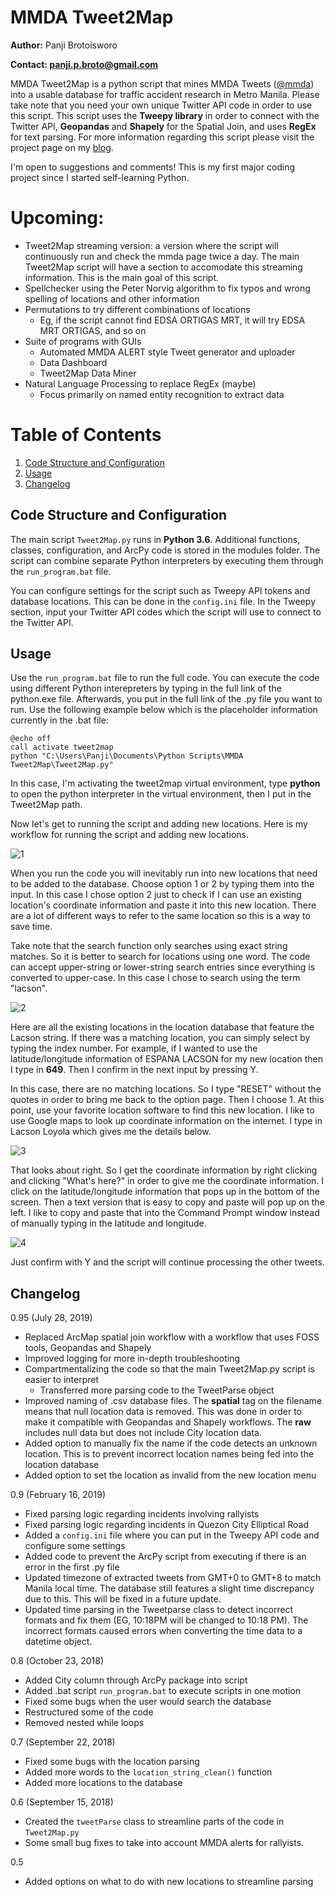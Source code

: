 # MMDA Tweet2Map

**Author:** Panji Brotoisworo

**Contact: [panji.p.broto@gmail.com](mailto:panji.p.broto@gmail.com)**

MMDA Tweet2Map is a python script that mines MMDA Tweets ([@mmda](https://twitter.com/MMDA)) into a usable database for traffic accident research in Metro Manila. Please take note that you need your own unique Twitter API code in order to use this script. This script uses the **Tweepy library** in order to connect with the Twitter API, **Geopandas** and **Shapely** for the Spatial Join, and uses **RegEx** for text parsing. For more information regarding this script please visit the project page on my [blog](https://panjib.wixsite.com/blog/mmdatweet2map).

I'm open to suggestions and comments! This is my first major coding project since I started self-learning Python.

# **Upcoming:**
- Tweet2Map streaming version: a version where the script will continuously run and check the mmda page twice a day. The main Tweet2Map script will have a section to accomodate this streaming information. This is the main goal of this script.
- Spellchecker using the Peter Norvig algorithm to fix typos and wrong spelling of locations and other information
- Permutations to try different combinations of locations
  - Eg, if the script cannot find EDSA ORTIGAS MRT, it will try EDSA MRT ORTIGAS, and so on
- Suite of programs with GUIs
  - Automated MMDA ALERT style Tweet generator and uploader
  - Data Dashboard
  - Tweet2Map Data Miner
- Natural Language Processing to replace RegEx (maybe)
  - Focus primarily on named entity recognition to extract data

# Table of Contents
1. [Code Structure and Configuration](#structure)
2. [Usage](#Usage)
3. [Changelog](#changelog)

## Code Structure and Configuration <a name="structure"></a>
The main script `Tweet2Map.py` runs in **Python 3.6**. Additional functions, classes, configuration, and ArcPy code is stored in the modules folder. The script can combine separate Python interpreters by executing them through the `run_program.bat` file.

You can configure settings for the script such as Tweepy API tokens and database locations. This can be done in the `config.ini` file.
In the Tweepy section, input your Twitter API codes which the script will use to connect to the Twitter API.

## Usage <a name="Usage"></a>
Use the `run_program.bat` file to run the full code. You can execute the code using different Python interepreters by typing in the full link of the python.exe file. Afterwards, you put in the full link of the .py file you want to run. Use the following example below which is the placeholder information currently in the .bat file:
```
@echo off
call activate tweet2map
python "C:\Users\Panji\Documents\Python Scripts\MMDA Tweet2Map\Tweet2Map.py"

```
In this case, I'm activating the tweet2map virtual environment, type **python** to open the python interpreter in the virtual environment, then I put in the Tweet2Map path.

Now let's get to running the script and adding new locations. Here is my workflow for running the script and adding new locations.

![1](https://i.imgur.com/R5p4TpA.png)

When you run the code you will inevitably run into new locations that need to be added to the database. Choose option 1 or 2 by typing them into the input. In this case I chose option 2 just to check if I can use an existing location's coordinate information and paste it into this new location. There are a lot of different ways to refer to the same location so this is a way to save time.

Take note that the search function only searches using exact string matches. So it is better to search for locations using one word. The code can accept upper-string or lower-string search entries since everything is converted to upper-case. In this case I chose to search using the term "lacson".

![2](https://i.imgur.com/QWxDoMb.png)

Here are all the existing locations in the location database that feature the Lacson string. If there was a matching location, you can simply select by typing the index number. For example, if I wanted to use the latitude/longitude information of ESPANA LACSON for my new location then I type in **649**. Then I confirm in the next input by pressing Y.

In this case, there are no matching locations. So I type "RESET" without the quotes in order to bring me back to the option page. Then I choose 1. At this point, use your favorite location software to find this new location. I like to use Google maps to look up coordinate information on the internet. I type in Lacson Loyola which gives me the details below.

![3](https://i.imgur.com/kpYNZRH.png)

That looks about right. So I get the coordinate information by right clicking and clicking "What's here?" in order to give me the coordinate information. I click on the latitude/longitude information that pops up in the bottom of the screen. Then a text version that is easy to copy and paste will pop up on the left. I like to copy and paste that into the Command Prompt window instead of manually typing in the latitude and longitude.

![4](https://i.imgur.com/TNnQwuP.png)

Just confirm with Y and the script will continue processing the other tweets.

## Changelog <a name="changelog"></a>

0.95 (July 28, 2019)
- Replaced ArcMap spatial join workflow with a workflow that uses FOSS tools, Geopandas and Shapely
- Improved logging for more in-depth troubleshooting
- Compartmentalizing the code so that the main Tweet2Map.py script is easier to interpret
  - Transferred more parsing code to the TweetParse object
- Improved naming of .csv database files. The **spatial** tag on the filename means that null location data is removed. This was done in order to make it compatible with Geopandas and Shapely workflows. The **raw** includes null data but does not include City location data.
- Added option to manually fix the name if the code detects an unknown location. This is to prevent incorrect location names being fed into the location database
- Added option to set the location as invalid from the new location menu

0.9 (February 16, 2019)
- Fixed parsing logic regarding incidents involving rallyists
- Fixed parsing logic regarding incidents in Quezon City Elliptical Road
- Added a `config.ini` file where you can put in the Tweepy API code and configure some settings
- Added code to prevent the ArcPy script from executing if there is an error in the first .py file
- Updated timezone of extracted tweets from GMT+0 to GMT+8 to match Manila local time. The database still features a slight time discrepancy due to this. This will be fixed in a future update.
- Updated time parsing in the Tweetparse class to detect incorrect formats and fix them (EG, 10:18PM will be changed to 10:18 PM). The incorrect formats caused errors when converting the time data to a datetime object.

0.8 (October 23, 2018)
- Added City column through ArcPy package into script
- Added .bat script `run_program.bat` to execute scripts in one motion
- Fixed some bugs when the user would search the database
- Restructured some of the code
 - Removed nested while loops

0.7 (September 22, 2018)
- Fixed some bugs with the location parsing
- Added more words to the `location_string_clean()` function
- Added more locations to the database

0.6 (September 15, 2018)
- Created the `tweetParse` class to streamline parts of the code in `Tweet2Map.py`
- Some small bug fixes to take into account MMDA alerts for rallyists.

0.5
- Added options on what to do with new locations to streamline parsing
